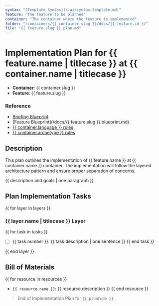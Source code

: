 ```yaml
---
syntax: "[Template Syntax](/.ai/syntax.template.md)"
feature: "The feature to be planned"
container: "The container where the feature is implemented"
folder: "/containers/{{ container.slug }}/docs/{{ feature.id }/"
file: "{{ feature.slug }}.plan.md"
---
```


# Implementation Plan for {{ feature.name | titlecase }} at {{ container.name | titlecase }}

- **Container**: {{ container.slug }}
- **Feature**: {{ feature.slug }}

### Reference
<!--
  containerFolder: /containers/{{ container.slug }}
 -->
- [Briefing Blueprint](/docs/briefing.blueprint.md)
- [Feature Blueprint](/docs/{{ feature.slug }}.blueprint.md)
- [{{ container.language }} rules]({{containerFolder}}/.ai/rules/{{container.language}}.language.rules.md)
- [{{ container.archetype }} rules]({{containerFolder}}/.ai/rules/{{container.archetype}}.archetype.rules.md)

## Description

This plan outlines the implementation of {{ feature.name }} at {{ container.name }} container. The implementation will follow the layered architecture pattern and ensure proper separation of concerns.

{{ description and goals | one paragraph }}

## Plan Implementation Tasks

<!--
Think about the implementation tasks at each layer top down following in-out workflow.
Elaborate two or three different approaches and choose the simplest one.
At this stage, the tasks are not detailed. Just the high level steps to be done.
Ideally you should end up with 3 to 7 tasks. Never more than 9. 
-->

<!--
  Rewrite the layers list in bottom up order to build upon the previous layer.
  Once done, review the tasks list looking for potential invalid layer dependencies.
  Add a correlative number for the task, ex: 1, 2, 
  Ensure numbers are correlative and sequential from the beginning to the end of the list.
  No restarting at every layer.
  Write the tasks grouped by layer.
-->

{{ for layer in layers }}

### {{ layer.name | titlecase }} Layer

{{ for task in tasks }}
- [ ] {{ task.number }}. {{ task.description | one sentence }}
{{ end task }}

{{ end layer }}



## Bill of Materials

<!--
Think about the resources needed to implement the feature.
A resource can be:
  - an external dependency
  - configuration or environment files
  - any other data file or service
-->

{{ for resource in resources }}
- `{{ resource.name }}`: {{ resource.description }}
{{ end resource }}

> End of Implementation Plan for `{{ planCode }}`